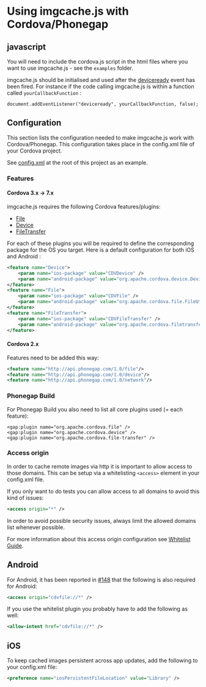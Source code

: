 # Using imgcache.js with Cordova/Phonegap

## javascript

You will need to include the cordova.js script in the html files where you want to use imgcache.js - see the `examples` folder.

imgcache.js should be initialised and used after the [deviceready](http://cordova.apache.org/docs/en/edge/cordova_events_events.md.html#deviceready) event has been fired.
For instance if the code calling imgcache.js is within a function called `yourCallbackFunction` :

```
document.addEventListener("deviceready", yourCallbackFunction, false);
```

## Configuration

This section lists the configuration needed to make imgcache.js work with Cordova/Phonegap. This configuration takes place in the config.xml file of your Cordova project.

See [config.xml](config.xml) at the root of this project as an example.

### Features

#### Cordova 3.x -> 7.x

imgcache.js requires the following Cordova features/plugins:
* [File](http://cordova.apache.org/docs/en/latest/reference/cordova-plugin-file/index.html)
* [Device](http://cordova.apache.org/docs/en/latest/reference/cordova-plugin-device/index.html)
* [FileTransfer](http://cordova.apache.org/docs/en/latest/reference/cordova-plugin-file-transfer/index.html)

For each of these plugins you will be required to define the corresponding package for the OS you target. Here is a default configuration for both iOS and Android :

```xml
<feature name="Device">
	<param name="ios-package" value="CDVDevice" />
	<param name="android-package" value="org.apache.cordova.device.Device" />
</feature>
<feature name="File">
	<param name="ios-package" value="CDVFile" />
	<param name="android-package" value="org.apache.cordova.file.FileUtils" />
</feature>
<feature name="FileTransfer">
	<param name="ios-package" value="CDVFileTransfer" />
	<param name="android-package" value="org.apache.cordova.filetransfer.FileTransfer" />
</feature>
```

#### Cordova 2.x

Features need to be added this way:

```xml
<feature name="http://api.phonegap.com/1.0/file"/>
<feature name="http://api.phonegap.com/1.0/device"/>
<feature name="http://api.phonegap.com/1.0/network"/>
```

### Phonegap Build

For Phonegap Build you also need to list all core plugins used (= each feature):

```
<gap:plugin name="org.apache.cordova.file" />
<gap:plugin name="org.apache.cordova.device" />
<gap:plugin name="org.apache.cordova.file-transfer" />
```

### Access origin

In order to cache remote images via http it is important to allow access to those domains. This can be setup via a whitelisting `<access>` element in your config.xml file.

If you only want to do tests you can allow access to all domains to avoid this kind of issues:

```xml
<access origin="*" />
```

In order to avoid possible security issues, always limit the allowed domains list whenever possible.

For more information about this access origin configuration see [Whitelist Guide](http://docs.phonegap.com/en/edge/guide_appdev_whitelist_index.md.html#Whitelist%20Guide).

## Android

For Android, it has been reported in [#148](https://github.com/chrisben/imgcache.js/issues/148) that the following is also required for Android:

```xml
<access origin="cdvfile://*" />
```

If you use the whitelist plugin you probably have to add the following as well:

```xml
<allow-intent href="cdvfile://*" />
```

## iOS

To keep cached images persistent across app updates, add the following to your
config.xml file:

```xml
<preference name="iosPersistentFileLocation" value="Library" />
```
